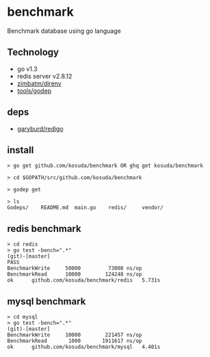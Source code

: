 benchmark
=========

Benchmark database using go language

## Technology
* go v1.3
* redis server v2.8.12
* [zimbatm/direnv](https://github.com/zimbatm/direnv)
* [tools/godep](https://github.com/tools/godep)

## deps
* [garyburd/redigo](https://github.com/garyburd/redigo)

## install
```
> go get github.com/kosuda/benchmark OR ghq get kosuda/benchmark

> cd $GOPATH/src/github.com/kosuda/benchmark

> godep get

> ls
Godeps/    README.md  main.go    redis/     vendor/

```

## redis benchmark

```
> cd redis
> go test -bench=".*"                                                    (git)-[master]
PASS
BenchmarkWrite     50000         73008 ns/op
BenchmarkRead      10000        124248 ns/op
ok      github.com/kosuda/benchmark/redis   5.731s
```

## mysql benchmark

```
> cd mysql
> go test -bench=".*"                                                    (git)-[master]
BenchmarkWrite     10000        221457 ns/op
BenchmarkRead       1000       1911617 ns/op
ok      github.com/kosuda/benchmark/mysql   4.401s
```
